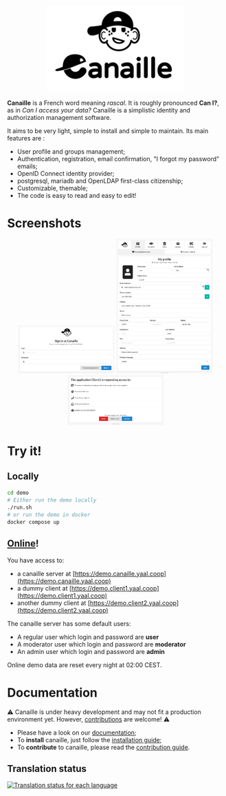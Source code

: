 <div align="center">
    <img src="canaille/static/img/canaille-full.png" height="200" alt="Canaille" />
</div>

**Canaille** is a French word meaning *rascal*. It is roughly pronounced **Can I?**,
as in *Can I access your data?* Canaille is a simplistic identity and authorization management software.

It aims to be very light, simple to install and simple to maintain. Its main features are :
- User profile and groups management;
- Authentication, registration, email confirmation, "I forgot my password" emails;
- OpenID Connect identity provider;
- postgresql, mariadb and OpenLDAP first-class citizenship;
- Customizable, themable;
- The code is easy to read and easy to edit!

# Screenshots

<div align="center">
    <img src="doc/_static/login.png" width="225" alt="Canaille login page" />
    <img src="doc/_static/profile.png" width="225" alt="Canaille profile page" />
    <img src="doc/_static/consent.png" width="225" alt="Canaille consent page" />
</div>

# Try it!

## Locally

```bash
cd demo
# Either run the demo locally
./run.sh
# or run the demo in docker
docker compose up
```

## [Online](https://demo.canaille.yaal.coop)!

You have access to:
- a canaille server at [https://demo.canaille.yaal.coop](https://demo.canaille.yaal.coop)
- a dummy client at [https://demo.client1.yaal.coop](https://demo.client1.yaal.coop)
- another dummy client at [https://demo.client2.yaal.coop](https://demo.client2.yaal.coop)

The canaille server has some default users:
- A regular user which login and password are **user**
- A moderator user which login and password are **moderator**
- An admin user which login and password are **admin**

Online demo data are reset every night at 02:00 CEST.

# Documentation

⚠ Canaille is under heavy development and may not fit a production environment yet. However, [contributions](CONTRIBUTING.rst) are welcome! ⚠

- Please have a look on our [documentation](https://canaille.readthedocs.io);
- To **install** canaille, just follow the [installation guide](https://canaille.readthedocs.io/en/latest/install.html);
- To **contribute** to canaille, please read the [contribution guide](https://canaille.readthedocs.io/en/latest/contributing.html).

## Translation status

[![Translation status for each language](https://hosted.weblate.org/widgets/canaille/-/canaille/multi-blue.svg)](https://hosted.weblate.org/engage/canaille/?utm_source=widget)
